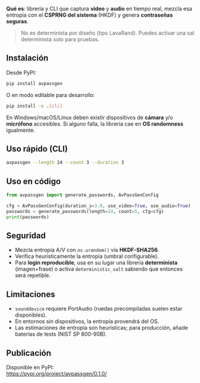 **Qué es**: librería y CLI que captura **video** y **audio** en tiempo real, mezcla esa entropía con el **CSPRNG del sistema** (HKDF) y genera **contraseñas seguras**.

> No es determinista por diseño (tipo LavaRand). Puedes activar una sal determinista solo para pruebas.


## Instalación

Desde PyPI:
```bash
pip install avpassgen
```

O en modo editable para desarrollo:
```bash
pip install -e .[cli]
```

En Windows/macOS/Linux deben existir dispositivos de **cámara** y/o **micrófono** accesibles. Si alguno falla, la librería cae en **OS randomness** igualmente.

## Uso rápido (CLI)

```bash
avpassgen --length 24 --count 3 --duration 3
```

## Uso en código

```python
from avpassgen import generate_passwords, AvPassGenConfig

cfg = AvPassGenConfig(duration_s=3.0, use_video=True, use_audio=True)
passwords = generate_passwords(length=24, count=5, cfg=cfg)
print(passwords)
```

## Seguridad
- Mezcla entropía A/V con `os.urandom()` vía **HKDF-SHA256**.
- Verifica heurísticamente la entropía (umbral configurable).
- Para **login reproducible**, usa en su lugar una librería **determinista** (imagen+frase) o activa `deterministic_salt` sabiendo que entonces será repetible.


## Limitaciones
- `sounddevice` requiere PortAudio (ruedas precompiladas suelen estar disponibles).
- En entornos sin dispositivos, la entropía provendrá del OS.
- Las estimaciones de entropía son heurísticas; para producción, añade baterías de tests (NIST SP 800-90B).

## Publicación

Disponible en PyPI:  
https://pypi.org/project/avpassgen/0.1.0/
